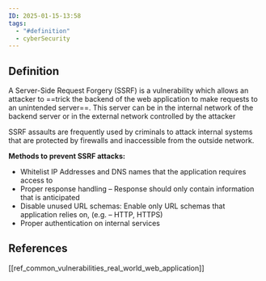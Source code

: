 ```yaml
---
ID: 2025-01-15-13:58
tags:
  - "#definition"
  - cyberSecurity
---
```

## Definition

 A Server-Side Request Forgery (SSRF) is a vulnerability which allows an attacker to ==trick the backend of the web application to make requests to an unintended server==. 
 This server can be in the internal network of the backend server or in the external network controlled by the attacker

 SSRF assaults are frequently used by criminals to attack internal systems that are protected by firewalls and inaccessible from the outside network.

**Methods to prevent SSRF attacks:**
- Whitelist IP Addresses and DNS names that the application requires access to
- Proper response handling – Response should only contain information that is anticipated
- Disable unused URL schemas: Enable only URL schemas that application relies on, (e.g. – HTTP, HTTPS)
- Proper authentication on internal services

## References
[[ref_common_vulnerabilities_real_world_web_application]]